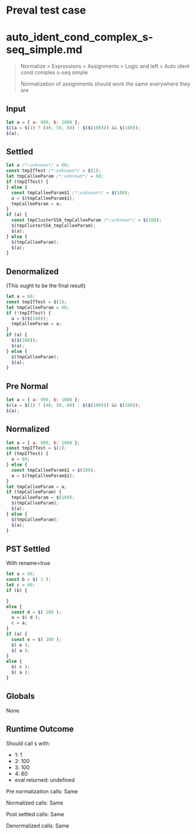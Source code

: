 # Preval test case

# auto_ident_cond_complex_s-seq_simple.md

> Normalize > Expressions > Assignments > Logic and left > Auto ident cond complex s-seq simple
>
> Normalization of assignments should work the same everywhere they are

## Input

`````js filename=intro
let a = { a: 999, b: 1000 };
$((a = $(1) ? (40, 50, 60) : $($(100))) && $(100));
$(a);
`````

## Settled


`````js filename=intro
let a /*:unknown*/ = 60;
const tmpIfTest /*:unknown*/ = $(1);
let tmpCalleeParam /*:unknown*/ = 60;
if (tmpIfTest) {
} else {
  const tmpCalleeParam$1 /*:unknown*/ = $(100);
  a = $(tmpCalleeParam$1);
  tmpCalleeParam = a;
}
if (a) {
  const tmpClusterSSA_tmpCalleeParam /*:unknown*/ = $(100);
  $(tmpClusterSSA_tmpCalleeParam);
  $(a);
} else {
  $(tmpCalleeParam);
  $(a);
}
`````

## Denormalized
(This ought to be the final result)

`````js filename=intro
let a = 60;
const tmpIfTest = $(1);
let tmpCalleeParam = 60;
if (!tmpIfTest) {
  a = $($(100));
  tmpCalleeParam = a;
}
if (a) {
  $($(100));
  $(a);
} else {
  $(tmpCalleeParam);
  $(a);
}
`````

## Pre Normal


`````js filename=intro
let a = { a: 999, b: 1000 };
$((a = $(1) ? (40, 50, 60) : $($(100))) && $(100));
$(a);
`````

## Normalized


`````js filename=intro
let a = { a: 999, b: 1000 };
const tmpIfTest = $(1);
if (tmpIfTest) {
  a = 60;
} else {
  const tmpCalleeParam$1 = $(100);
  a = $(tmpCalleeParam$1);
}
let tmpCalleeParam = a;
if (tmpCalleeParam) {
  tmpCalleeParam = $(100);
  $(tmpCalleeParam);
  $(a);
} else {
  $(tmpCalleeParam);
  $(a);
}
`````

## PST Settled
With rename=true

`````js filename=intro
let a = 60;
const b = $( 1 );
let c = 60;
if (b) {

}
else {
  const d = $( 100 );
  a = $( d );
  c = a;
}
if (a) {
  const e = $( 100 );
  $( e );
  $( a );
}
else {
  $( c );
  $( a );
}
`````

## Globals

None

## Runtime Outcome

Should call `$` with:
 - 1: 1
 - 2: 100
 - 3: 100
 - 4: 60
 - eval returned: undefined

Pre normalization calls: Same

Normalized calls: Same

Post settled calls: Same

Denormalized calls: Same
